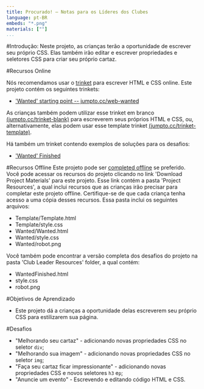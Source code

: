 ```yaml
---
title: Procurado! — Notas para os Líderes dos Clubes
language: pt-BR
embeds: "*.png"
materials: [""]
...
```


#Introdução:
Neste projeto, as crianças terão a oportunidade de escrever seu próprio CSS. Elas também irão editar e escrever propriedades e seletores CSS para criar seu próprio cartaz.

#Recursos Online

Nós recomendamos usar o [trinket](https://trinket.io/) para escrever HTML e CSS online. Este projeto contém os seguintes trinkets:

+ ['Wanted' starting point -- jumpto.cc/web-wanted](http://jumpto.cc/web-wanted)

As crianças também podem utilizar esse trinket em branco [(jumpto.cc/trinket-blank)](http://jumpto.cc/trinket-blank) para escreverem seus próprios HTML e CSS, ou, alternativamente, elas podem usar esse template trinket [(jumpto.cc/trinket-template)](http://jumpto.cc/trinket-template).

Há também um trinket contendo exemplos de soluções para os desafios:

+ ['Wanted' Finished](https://trinket.io/html/ebeb56398a)

#Recursos Offline
Este projeto pode ser [completed offline](../html-css.html) se preferido. Você pode acessar os recursos do projeto clicando no link 'Download Project Materials' para este projeto. Esse link contém a pasta 'Project Resources', a qual inclui recursos que as crianças irão precisar para completar este projeto offline. Certifique-se de que cada criança tenha acesso a uma cópia desses recursos. Essa pasta inclui os seguintes arquivos:

+ Template/Template.html
+ Template/style.css
+ Wanted/Wanted.html
+ Wanted/style.css
+ Wanted/robot.png

Você também pode encontrar a versão completa dos desafios do projeto na pasta 'Club Leader Resources' folder, a qual contém:

+ WantedFinished.html
+ style.css
+ robot.png

#Objetivos de Aprendizado
+ Este projeto dá a crianças a oportunidade delas escreverem seu próprio CSS para estilizarem sua página.

#Desafios
+ "Melhorando seu cartaz" - adicionando novas propriedades CSS no seletor `div`;
+ "Melhorando sua imagem" - adicionando novas propriedades CSS no seletor `img`;
+ "Faça seu cartaz ficar impressionante" - adicionando novas propriedades CSS e novos seletores `h3` e`p`;
+ "Anuncie um evento" - Escrevendo e editando código HTML e CSS.
